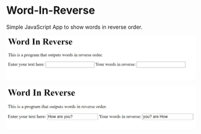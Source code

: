 # Word-In-Reverse
Simple JavaScript App to show words in reverse order.

![Interface](Word_In_Reverse_1.jpg)

![Example](Word_In_Reverse_2.jpg)
